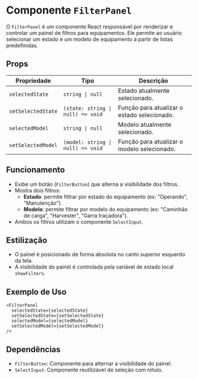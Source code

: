 # Componente `FilterPanel`

O `FilterPanel` é um componente React responsável por renderizar e controlar um painel de filtros para equipamentos. Ele permite ao usuário selecionar um estado e um modelo de equipamento a partir de listas predefinidas.

## Props

| Propriedade        | Tipo                              | Descrição                                   |
| ------------------ | --------------------------------- | ------------------------------------------- |
| `selectedState`    | `string \| null`                  | Estado atualmente selecionado.              |
| `setSelectedState` | `(state: string \| null) => void` | Função para atualizar o estado selecionado. |
| `selectedModel`    | `string \| null`                  | Modelo atualmente selecionado.              |
| `setSelectedModel` | `(model: string \| null) => void` | Função para atualizar o modelo selecionado. |

## Funcionamento

- Exibe um botão (`FilterButton`) que alterna a visibilidade dos filtros.
- Mostra dois filtros:
  - **Estado**: permite filtrar por estado do equipamento (ex: "Operando", "Manutenção").
  - **Modelo**: permite filtrar por modelo do equipamento (ex: "Caminhão de carga", "Harvester", "Garra traçadora").
- Ambos os filtros utilizam o componente `SelectInput`.

## Estilização

- O painel é posicionado de forma absoluta no canto superior esquerdo da tela.
- A visibilidade do painel é controlada pela variável de estado local `showFilters`.

## Exemplo de Uso

```tsx
<FilterPanel
  selectedState={selectedState}
  setSelectedState={setSelectedState}
  selectedModel={selectedModel}
  setSelectedModel={setSelectedModel}
/>
```

## Dependências

- `FilterButton`: Componente para alternar a visibilidade do painel.
- `SelectInput`: Componente reutilizável de seleção com rótulo.
